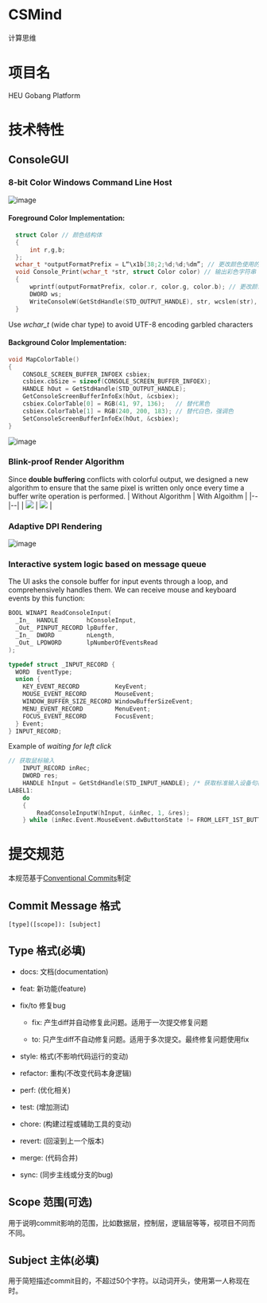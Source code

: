 # CSMind
计算思维
# 项目名
HEU Gobang Platform
# 技术特性
## ConsoleGUI
### 8-bit Color Windows Command Line Host
![image](https://user-images.githubusercontent.com/36219016/230759360-75979914-d5f3-4b2f-a9e6-acbe2fe83420.png)

#### Foreground Color Implementation:
```c
  struct Color // 颜色结构体
  {
      int r,g,b;
  };
  wchar_t *outputFormatPrefix = L“\x1b[38;2;%d;%d;%dm”; // 更改颜色使用的输出前缀
  void Console_Print(wchar_t *str, struct Color color) // 输出彩色字符串
  {
      wprintf(outputFormatPrefix, color.r, color.g, color.b); // 更改颜色
      DWORD ws;
      WriteConsoleW(GetStdHandle(STD_OUTPUT_HANDLE), str, wcslen(str), &ws, NULL); // 输出字符串
  }
```
Use _wchar_t_ (wide char type) to avoid UTF-8 encoding garbled characters

#### Background Color Implementation:
```c
void MapColorTable()
{
    CONSOLE_SCREEN_BUFFER_INFOEX csbiex;
    csbiex.cbSize = sizeof(CONSOLE_SCREEN_BUFFER_INFOEX);
    HANDLE hOut = GetStdHandle(STD_OUTPUT_HANDLE);
    GetConsoleScreenBufferInfoEx(hOut, &csbiex);
    csbiex.ColorTable[0] = RGB(41, 97, 136);   // 替代黑色
    csbiex.ColorTable[1] = RGB(240, 200, 183); // 替代白色，强调色
    SetConsoleScreenBufferInfoEx(hOut, &csbiex);
}
```
![image](https://user-images.githubusercontent.com/36219016/230759404-d4fbf8dd-8d60-4a92-a252-0373f76d5f4d.png)
### Blink-proof Render Algorithm
Since __double buffering__ conflicts with colorful output, we designed a new algorithm to ensure that the same pixel is written only once every time a buffer write operation is performed.
| Without Algorithm | With Algoithm |
|--|--|
| <img src="https://github.com/ZJZ0405/CSMind/blob/develop/static/2023-04-08%2022-45-05%2000_00_18-00_00_21~1.gif"> | <img src="https://github.com/ZJZ0405/CSMind/blob/develop/static/2023-04-08%2022-45-05%2000_00_18-00_00_21.gif"> |

### Adaptive DPI Rendering  
![image](https://user-images.githubusercontent.com/36219016/230759430-8c8ac13f-5668-43ec-8afa-ca8bc72b9470.png)
### Interactive system logic based on message queue
The UI asks the console buffer for input events through a loop, and comprehensively handles them.
We can receive mouse and keyboard events by this function:
```c
BOOL WINAPI ReadConsoleInput(
  _In_  HANDLE        hConsoleInput,
  _Out_ PINPUT_RECORD lpBuffer,
  _In_  DWORD         nLength,
  _Out_ LPDWORD       lpNumberOfEventsRead
);

typedef struct _INPUT_RECORD {
  WORD  EventType;
  union {
    KEY_EVENT_RECORD          KeyEvent;
    MOUSE_EVENT_RECORD        MouseEvent;
    WINDOW_BUFFER_SIZE_RECORD WindowBufferSizeEvent;
    MENU_EVENT_RECORD         MenuEvent;
    FOCUS_EVENT_RECORD        FocusEvent;
  } Event;
} INPUT_RECORD;
```
Example of _waiting for left click_
```c
// 获取鼠标输入
    INPUT_RECORD inRec;
    DWORD res;
    HANDLE hInput = GetStdHandle(STD_INPUT_HANDLE); /* 获取标准输入设备句柄*/
LABEL1:
    do
    {
        ReadConsoleInputW(hInput, &inRec, 1, &res);
    } while (inRec.Event.MouseEvent.dwButtonState != FROM_LEFT_1ST_BUTTON_PRESSED);
```
# 提交规范

本规范基于[Conventional Commits](https://www.conventionalcommits.org/en/v1.0.0/)制定

## Commit Message 格式

`[type]([scope]): [subject]`

## Type 格式(必填)

- docs: 文档(documentation)

- feat: 新功能(feature)

- fix/to 修复bug

  - fix: 产生diff并自动修复此问题。适用于一次提交修复问题

  - to: 只产生diff不自动修复问题。适用于多次提交。最终修复问题使用fix

- style: 格式(不影响代码运行的变动)

- refactor: 重构(不改变代码本身逻辑)

- perf: (优化相关)

- test: (增加测试)

- chore: (构建过程或辅助工具的变动)

- revert: (回滚到上一个版本)

- merge: (代码合并)

- sync: (同步主线或分支的bug)

## Scope 范围(可选)

用于说明commit影响的范围，比如数据层，控制层，逻辑层等等，视项目不同而不同。

## Subject 主体(必填)

用于简短描述commit目的，不超过50个字符。以动词开头，使用第一人称现在时。

